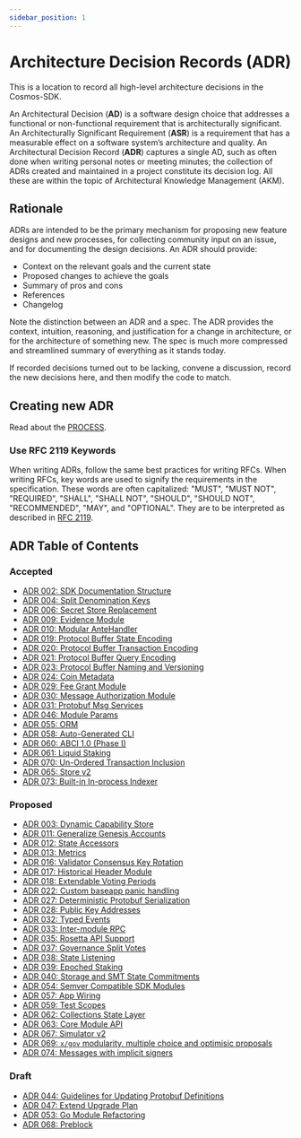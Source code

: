```yaml
---
sidebar_position: 1
---
```


# Architecture Decision Records (ADR)

This is a location to record all high-level architecture decisions in the Cosmos-SDK.

An Architectural Decision (**AD**) is a software design choice that addresses a functional or non-functional requirement that is architecturally significant.
An Architecturally Significant Requirement (**ASR**) is a requirement that has a measurable effect on a software system’s architecture and quality.
An Architectural Decision Record (**ADR**) captures a single AD, such as often done when writing personal notes or meeting minutes; the collection of ADRs created and maintained in a project constitute its decision log. All these are within the topic of Architectural Knowledge Management (AKM).

## Rationale

ADRs are intended to be the primary mechanism for proposing new feature designs and new processes, for collecting community input on an issue, and for documenting the design decisions.
An ADR should provide:

* Context on the relevant goals and the current state
* Proposed changes to achieve the goals
* Summary of pros and cons
* References
* Changelog

Note the distinction between an ADR and a spec. The ADR provides the context, intuition, reasoning, and
justification for a change in architecture, or for the architecture of something
new. The spec is much more compressed and streamlined summary of everything as
it stands today.

If recorded decisions turned out to be lacking, convene a discussion, record the new decisions here, and then modify the code to match.

## Creating new ADR

Read about the [PROCESS](./PROCESS.md).

### Use RFC 2119 Keywords

When writing ADRs, follow the same best practices for writing RFCs. When writing RFCs, key words are used to signify the requirements in the specification. These words are often capitalized: "MUST", "MUST NOT", "REQUIRED", "SHALL", "SHALL NOT", "SHOULD", "SHOULD NOT", "RECOMMENDED", "MAY", and "OPTIONAL". They are to be interpreted as described in [RFC 2119](https://datatracker.ietf.org/doc/html/rfc2119).

## ADR Table of Contents

### Accepted

* [ADR 002: SDK Documentation Structure](./adr-002-docs-structure.md)
* [ADR 004: Split Denomination Keys](./adr-004-split-denomination-keys.md)
* [ADR 006: Secret Store Replacement](./adr-006-secret-store-replacement.md)
* [ADR 009: Evidence Module](./adr-009-evidence-module.md)
* [ADR 010: Modular AnteHandler](./adr-010-modular-antehandler.md)
* [ADR 019: Protocol Buffer State Encoding](./adr-019-protobuf-state-encoding.md)
* [ADR 020: Protocol Buffer Transaction Encoding](./adr-020-protobuf-transaction-encoding.md)
* [ADR 021: Protocol Buffer Query Encoding](./adr-021-protobuf-query-encoding.md)
* [ADR 023: Protocol Buffer Naming and Versioning](./adr-023-protobuf-naming.md)
* [ADR 024: Coin Metadata](./adr-024-coin-metadata.md)
* [ADR 029: Fee Grant Module](./adr-029-fee-grant-module.md)
* [ADR 030: Message Authorization Module](./adr-030-authz-module.md)
* [ADR 031: Protobuf Msg Services](./adr-031-msg-service.md)
* [ADR 046: Module Params](./adr-046-module-params.md)
* [ADR 055: ORM](./adr-055-orm.md)
* [ADR 058: Auto-Generated CLI](./adr-058-auto-generated-cli.md)
* [ADR 060: ABCI 1.0 (Phase I)](adr-060-abci-1.0.md)
* [ADR 061: Liquid Staking](./adr-061-liquid-staking.md)
* [ADR 070: Un-Ordered Transaction Inclusion](./adr-070-unordered-transactions.md)
* [ADR 065: Store v2](./adr-065-store-v2.md)
* [ADR 073: Built-in In-process Indexer](./adr-073-indexer.md)

### Proposed

* [ADR 003: Dynamic Capability Store](./adr-003-dynamic-capability-store.md)
* [ADR 011: Generalize Genesis Accounts](./adr-011-generalize-genesis-accounts.md)
* [ADR 012: State Accessors](./adr-012-state-accessors.md)
* [ADR 013: Metrics](./adr-013-metrics.md)
* [ADR 016: Validator Consensus Key Rotation](./adr-016-validator-consensus-key-rotation.md)
* [ADR 017: Historical Header Module](./adr-017-historical-header-module.md)
* [ADR 018: Extendable Voting Periods](./adr-018-extendable-voting-period.md)
* [ADR 022: Custom baseapp panic handling](./adr-022-custom-panic-handling.md)
* [ADR 027: Deterministic Protobuf Serialization](./adr-027-deterministic-protobuf-serialization.md)
* [ADR 028: Public Key Addresses](./adr-028-public-key-addresses.md)
* [ADR 032: Typed Events](./adr-032-typed-events.md)
* [ADR 033: Inter-module RPC](./adr-033-protobuf-inter-module-comm.md)
* [ADR 035: Rosetta API Support](./adr-035-rosetta-api-support.md)
* [ADR 037: Governance Split Votes](./adr-037-gov-split-vote.md)
* [ADR 038: State Listening](./adr-038-state-listening.md)
* [ADR 039: Epoched Staking](./adr-039-epoched-staking.md)
* [ADR 040: Storage and SMT State Commitments](./adr-040-storage-and-smt-state-commitments.md)
* [ADR 054: Semver Compatible SDK Modules](./adr-054-semver-compatible-modules.md)
* [ADR 057: App Wiring](./adr-057-app-wiring.md)
* [ADR 059: Test Scopes](./adr-059-test-scopes.md)
* [ADR 062: Collections State Layer](./adr-062-collections-state-layer.md)
* [ADR 063: Core Module API](./adr-063-core-module-api.md)
* [ADR 067: Simulator v2](./adr-067-simulator-v2.md)
* [ADR 069: `x/gov` modularity, multiple choice and optimisic proposals](./adr-069-gov-improvements.md)
* [ADR 074: Messages with implicit signers](./adr-074-implicit-msg-signers.md)

### Draft

* [ADR 044: Guidelines for Updating Protobuf Definitions](./adr-044-protobuf-updates-guidelines.md)
* [ADR 047: Extend Upgrade Plan](./adr-047-extend-upgrade-plan.md)
* [ADR 053: Go Module Refactoring](./adr-053-go-module-refactoring.md)
* [ADR 068: Preblock](./adr-068-preblock.md)
